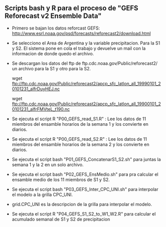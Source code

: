 ## Scripts bash y R para el proceso de "GEFS Reforecast v2 Ensemble Data"



*  Primero se bajan los datos reforcast GEFS:
    http://www.esrl.noaa.gov/psd/forecasts/reforecast2/download.html

*  Se selecciono el Area de Argentina y la variable precipitacion. Para la S1 y S2. El sistema pone en cola el trabajo y devuelve un mail con la informacion de donde quedo el archivo.


* Se descargan los datos del ftp de ftp.cdc.noaa.gov/Public/reforecast2/ un archivo para la S1 y otro para la S2.

    wget ftp://ftp.cdc.noaa.gov/Public/reforecast2/apcp_sfc_latlon_all_19990101_20101231_alfrDuyHEJ.nc
    
    wget ftp://ftp.cdc.noaa.gov/Public/reforecast2/apcp_sfc_latlon_all_19900101_20101231_alfrFMVteL_t190.nc

* Se ejecuta el script R "P00_GEFS_read_S1.R" : Lee los datos de  11 miembros del ensamble horarios de la semana 1 y los convierte en diarios.

* Se ejecuta el script R "P00_GEFS_read_S2.R" : Lee los datos de  11 miembros del ensamble horarios de la semana 2 y los convierte en diarios.

* Se ejecuta el script bash "P01_GEFS_ConcatenarS1_S2.sh" para juntas la semana 1 y la 2 en un solo archivo.

* Se ejecuta el script bash "P02_GEFS_EnsMedio.sh" para pra calcular el ensamble medio de los 11 miembros de S1 y S2.

* Se ejecuta el script bash "P03_GEFS_Inter_CPC_UNI.sh" para interpolar el modelo a la grilla CPC_UNI.

* grid.CPC_UNI es la descripcion de la grilla para interpolar el modelo. 

* Se ejecuta el script R  "P04_GEFS_S1_S2_to_W1_W2.R" para calcular el acumulado semanal de S1 y S2 de precipitacion

